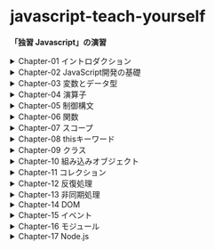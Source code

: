 # javascript-teach-yourself
**「独習 Javascript」の演習**


<details>
<summary>Chapter-01 イントロダクション</summary>

- index.html // hello world
- README.md // 理解度チェック

</details>

<details>
<summary>Chapter-02 JavaScript開発の基礎</summary>

- console_error.html // エラーの確認
- inline_script.html // 外部のjsファイルを読み込む確認
- main.js // inline_script.htmlで読み込まれるjsファイル
- /debugging // Chrome上でdebugを行う練習をするためのディレクトリ
- README.md, sec_end2.html, sec_end3.html // 理解度チェック

</details>

<details>
<summary>Chapter-03 変数とデータ型</summary>

- 3-4.html, 3-4.js, 3-6.html, 3-6.js, 3-7.html, 3-7.js, 3-8.html, 3-8.js // exercise
- README.md, chapter-03-check.html, chapter-03-check.js // 理解度チェック

</details>

<details>
<summary>Chapter-04 演算子</summary>

- README.md // exercise, 理解度チェック

</details>

<details>
<summary>Chapter-05 制御構文</summary>

- 5-01.html, 5-01.js, 5-02.html, 5-02.js, 5-03.html, 5-03.js, 5-04.html, 5-04.js, 5-05.html, 5-05.js, 5-06.html, 5-06.js, 5-07.html, 5-07.js, 5-08.html, 5-08.js, 5-09.html, 5-09.js, 5-10.html, 5-10.js, 5-11.html, 5-11.js, 5-12.html, 5-12.js, 5-13.html, 5-13.js, 5-14.html, 5-14.js // exercise
- README.md, chapter-05-check.html, chapter-05-check.js // 理解度チェック

</details>

<details>
<summary>Chapter-06 関数</summary>

- 6-01.html, 6-01.js, 6-02.html, 6-02.js, 6-03.html, 6-03.js, 6-04.html, 6-04.js, 6-05.html, 6-05.js, 6-06.html, 6-06.js, 6-07.html, 6-07.js, 6-08.html, 6-08.js, 6-09.html, 6-09.js, 6-10.html, 6-10.js, 6-11.html, 6-11.js // exercise
- README.md, chapter-06-check.html, chapter-06-check.js // 理解度チェック

</details>

<details>
<summary>Chapter-07 スコープ</summary>

- 7-3.html // exercise
- README.md, chapter-07-check.html, chapter-07-check.js // 理解度チェック

</details>

<details>
<summary>Chapter-08 thisキーワード</summary>

- README.md // exercise, 理解度チェック

</details>

<details>
<summary>Chapter-09 クラス</summary>
</details>

<details>
<summary>Chapter-10 組み込みオブジェクト</summary>
</details>

<details>
<summary>Chapter-11 コレクション</summary>
</details>

<details>
<summary>Chapter-12 反復処理</summary>
</details>

<details>
<summary>Chapter-13 非同期処理</summary>
</details>

<details>
<summary>Chapter-14 DOM</summary>
</details>

<details>
<summary>Chapter-15 イベント</summary>
</details>

<details>
<summary>Chapter-16 モジュール</summary>
</details>

<details>
<summary>Chapter-17 Node.js</summary>
</details>
